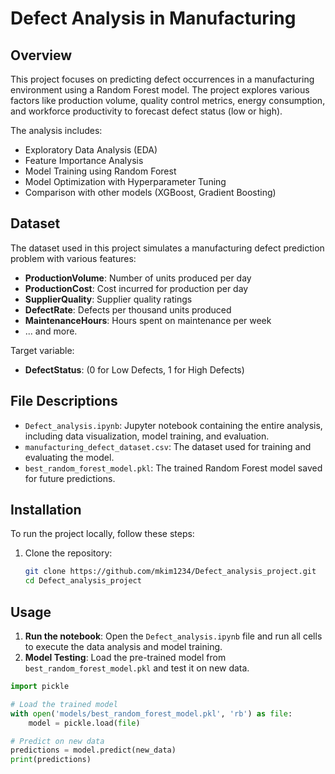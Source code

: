 # Defect Analysis in Manufacturing

## Overview

This project focuses on predicting defect occurrences in a manufacturing environment using a Random Forest model. The project explores various factors like production volume, quality control metrics, energy consumption, and workforce productivity to forecast defect status (low or high).

The analysis includes:
- Exploratory Data Analysis (EDA)
- Feature Importance Analysis
- Model Training using Random Forest
- Model Optimization with Hyperparameter Tuning
- Comparison with other models (XGBoost, Gradient Boosting)

## Dataset

The dataset used in this project simulates a manufacturing defect prediction problem with various features:

- **ProductionVolume**: Number of units produced per day
- **ProductionCost**: Cost incurred for production per day
- **SupplierQuality**: Supplier quality ratings
- **DefectRate**: Defects per thousand units produced
- **MaintenanceHours**: Hours spent on maintenance per week
- ... and more.

Target variable:
- **DefectStatus**: (0 for Low Defects, 1 for High Defects)

## File Descriptions

- `Defect_analysis.ipynb`: Jupyter notebook containing the entire analysis, including data visualization, model training, and evaluation.
- `manufacturing_defect_dataset.csv`: The dataset used for training and evaluating the model.
- `best_random_forest_model.pkl`: The trained Random Forest model saved for future predictions.

## Installation

To run the project locally, follow these steps:

1. Clone the repository:

   ```bash
   git clone https://github.com/mkim1234/Defect_analysis_project.git
   cd Defect_analysis_project

## Usage

1. **Run the notebook**: Open the `Defect_analysis.ipynb` file and run all cells to execute the data analysis and model training.
2. **Model Testing**: Load the pre-trained model from `best_random_forest_model.pkl` and test it on new data.

```python
import pickle

# Load the trained model
with open('models/best_random_forest_model.pkl', 'rb') as file:
    model = pickle.load(file)

# Predict on new data
predictions = model.predict(new_data)
print(predictions)

